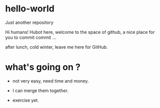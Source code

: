 # hello-world
Just another repository


Hi humans!
Hubot here, welcome to the space of github, a nice place for you to commit commit ...

after lunch, cold winter, leave me here for GitHub.

# what's going on ?

- not very easy, need time and money.
- I can merge them together.

- exercise yet.
